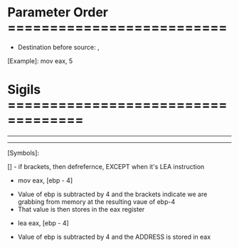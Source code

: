 # Parameter Order ==========================
 + Destination before source: <inst> <dest>, <src>

 [Example]: mov eax, 5


# Sigils ===================================
   
-----------------------------------------------------------------------
-----------------------------------------------------------------------

[Symbols]:

 [] - if brackets, then defrefernce, EXCEPT when it's LEA instruction
  + mov eax, [ebp - 4]
   - Value of ebp is subtracted by 4 and the brackets indicate
     we are grabbing from memory at the resulting vaue of ebp-4
   - That value is then stores in the eax register

  + lea eax, [ebp - 4]
   - Value of ebp is subtracted by 4 and the ADDRESS is stored in eax


